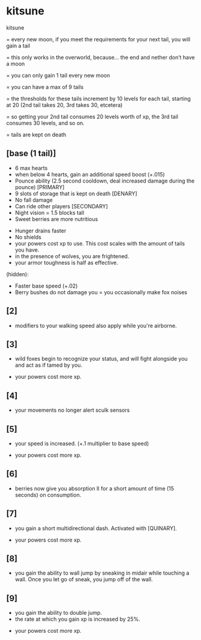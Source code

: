 # kitsune

kitsune 

= every new moon, if you meet the requirements for your next tail, you will gain a tail

= this only works in the overworld, because… the end and nether don’t have a moon

= you can only gain 1 tail every new moon

= you can have a max of 9 tails

= the thresholds for these tails increment by 10 levels for each tail, starting at 20 (2nd tail takes 20, 3rd takes 30, etcetera)

= so getting your 2nd tail consumes 20 levels worth of xp, the 3rd tail consumes 30 levels, and so on.

= tails are kept on death

## [base (1 tail)]
+ 6 max hearts
+ when below 4 hearts, gain an additional speed boost (+.015)
+ Pounce ability (2.5 second cooldown, deal increased damage during the pounce) [PRIMARY]
+ 9 slots of storage that is kept on death [DENARY]
+ No fall damage
+ Can ride other players [SECONDARY]
+ Night vision
= 1.5 blocks tall
+ Sweet berries are more nutritious
- Hunger drains faster
- No shields
- your powers cost xp to use. This cost scales with the amount of tails you have.
- in the presence of wolves, you are frightened.
- your armor toughness is half as effective.

(hidden):
+ Faster base speed (+.02)
+ Berry bushes do not damage you
= you occasionally make fox noises


## [2]
+ modifiers to your walking speed also apply while you're airborne.

## [3]
+ wild foxes begin to recognize your status, and will fight alongside you and act as if tamed by you.
- your powers cost more xp.

## [4]
+ your movements no longer alert sculk sensors


## [5]
+ your speed is increased. (+.1 multiplier to base speed)
- your powers cost more xp.

## [6]
+ berries now give you absorption II for a short amount of time (15 seconds) on consumption.

## [7]
+ you gain a short multidirectional dash. Activated with [QUINARY].
- your powers cost more xp.

## [8]
+ you gain the ability to wall jump by sneaking in midair while touching a wall. Once you let go of sneak, you jump off of the wall.

## [9]
+ you gain the ability to double jump.
+ the rate at which you gain xp is increased by 25%.
- your powers cost more xp.

